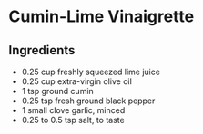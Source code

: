 # Cumin-Lime Vinaigrette

## Ingredients

- 0.25 cup freshly squeezed lime juice
- 0.25 cup extra-virgin olive oil
- 1 tsp ground cumin
- 0.25 tsp fresh ground black pepper
- 1 small clove garlic, minced
- 0.25 to 0.5 tsp salt, to taste
